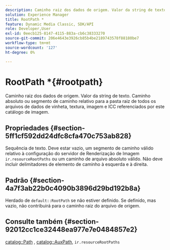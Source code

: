 ```yaml
---
description: Caminho raiz dos dados de origem. Valor da string de texto. Caminho absoluto ou segmento de caminho relativo para a pasta raiz de todos os arquivos de dados de vinheta, textura, imagem e ICC referenciados por este catálogo de imagem.
solution: Experience Manager
title: RootPath *
feature: Dynamic Media Classic, SDK/API
role: Developer,User
exl-id: 0eecb125-8147-4115-883a-cb6c38333270
source-git-commit: 206e4643e3926cb85b4be2189743578f88180be7
workflow-type: tm+mt
source-wordcount: '127'
ht-degree: 0%

---
```


# RootPath *{#rootpath}

Caminho raiz dos dados de origem. Valor da string de texto. Caminho absoluto ou segmento de caminho relativo para a pasta raiz de todos os arquivos de dados de vinheta, textura, imagem e ICC referenciados por este catálogo de imagem.

## Propriedades {#section-5ff1cf592dd24dfc8cfa470c753ab828}

Sequência de texto. Deve estar vazio, um segmento de caminho válido relativo à configuração do servidor de Renderização de Imagem `ir.resourceRootPaths` ou um caminho de arquivo absoluto válido. Não deve incluir delimitadores de elemento de caminho à esquerda e à direita.

## Padrão {#section-4a7f3ab22b0c4090b3896d29bd192b8a}

Herdado de `default::RootPath` se não estiver definido. Se definido, mas vazio, não contribuirá para o caminho raiz do arquivo de origem.

## Consulte também {#section-92012cc1ce32448ea977e7e0484857e2}

[catalog::Path](../../../../../ir-api/material-cat/image-rendering-api-ref/c-ir-material-catalog/c-ir-material-data-reference/r-ir-path.md#reference-59ebb624250a4965ad1737578a2ab590) ,  [catalog::AuxPath](../../../../../ir-api/material-cat/image-rendering-api-ref/c-ir-material-catalog/c-ir-material-data-reference/r-ir-auxpath.md#reference-943ad5ee3c3b4b06bbcbb005db0dc969),  `ir.resourceRootPaths`
